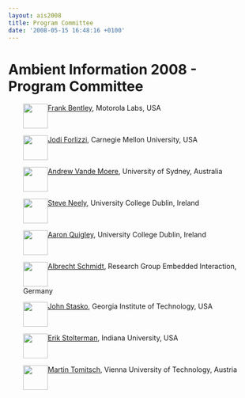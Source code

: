 ```yaml
---
layout: ais2008
title: Program Committee
date: '2008-05-15 16:48:16 +0100'
---
```

<h1>Ambient Information 2008 - Program Committee</h1>
<p style="padding-left: 30px;"><img style="vertical-align: top;" title="frankb" src="{{ site.baseurl}}/files/ais2008/frankmot.jpg" alt="" width="50" height="50" /><a  href="http://www.motorola.com/content.jsp?globalObjectId=6721-9277" target="_blank">Frank Bentley</a>, Motorola Labs, USA</p></p>
<p style="padding-left: 30px;"><img class="alignnone size-full wp-image-43" style="vertical-align: top;" title="c_jodi" src="{{ site.baseurl}}/files/ais2008/c_jodi.jpg" alt="" width="50" height="50" /><a href="http://goodgestreet.com/" target="_blank">Jodi Forlizzi</a>, Carnegie Mellon University, USA</p></p>
<p style="padding-left: 30px;"><img style="vertical-align: top;" title="andrewv" src="{{ site.baseurl}}/files/ais2008/ning_andrew.jpg" alt="" width="50" height="50" /><a href="http://web.arch.usyd.edu.au/~andrew/">Andrew Vande Moere</a>, University of Sydney, Australia</p></p>
<p style="padding-left: 30px;"><img class="alignnone size-full wp-image-49" style="vertical-align: top;" title="c_neely" src="{{ site.baseurl}}/files/ais2008/c_neely.jpg" alt="" width="50" height="50" /><a href="http://srg.cs.ucd.ie/index.php?option=com_content&amp;task=view&amp;id=17&amp;Itemid=27" target="_blank">Steve Neely</a>, University College Dublin, Ireland</p></p>
<p style="padding-left: 30px;"><img class="alignnone size-full wp-image-39" style="vertical-align: top;" title="c_aquigley" src="{{ site.baseurl}}/files/ais2008/c_aquigley.jpg" alt="" width="50" height="50" /><a href="http://srg.cs.ucd.ie/index.php?option=com_content&amp;task=view&amp;id=15&amp;Itemid=27" target="_blank">Aaron Quigley</a>, University College Dublin, Ireland</p></p>
<p style="padding-left: 30px;"><img class="alignnone size-full wp-image-55" style="vertical-align: top;" title="albrecht" src="{{ site.baseurl}}/files/ais2008/albrecht.jpg" alt="" width="50" height="50" /><a href="http://www.hcilab.org/people/albrecht_schmidt.htm" target="_blank">Albrecht Schmidt</a>, Research Group Embedded Interaction, Germany</p></p>
<p style="padding-left: 30px;"><img class="alignnone size-medium wp-image-44" style="vertical-align: top;" title="c_john" src="{{ site.baseurl}}/files/ais2008/c_john.jpg" alt="" width="50" height="50" /><a href="http://www.cc.gatech.edu/~john.stasko/" target="_blank">John Stasko</a>, Georgia Institute of Technology, USA</p></p>
<p style="padding-left: 30px;"><img class="alignnone size-full wp-image-40" style="vertical-align: top;" title="c_erik" src="{{ site.baseurl}}/files/ais2008/c_erik.jpg" alt="" width="50" height="50" /><a href="http://www.informatics.indiana.edu/people/profiles.asp?u=estolter">Erik Stolterman</a>, Indiana University, USA</p></p>
<p style="padding-left: 30px;"><img class="alignnone size-full wp-image-54" style="vertical-align: top;" title="martin" src="{{ site.baseurl}}/files/ais2008/martin.jpg" alt="" width="50" height="50" /><a href="http://www.inso.tuwien.ac.at/people/senior_competence/martin_tomitsch/" target="_blank">Martin Tomitsch</a>, Vienna University of Technology, Austria</p></p>
